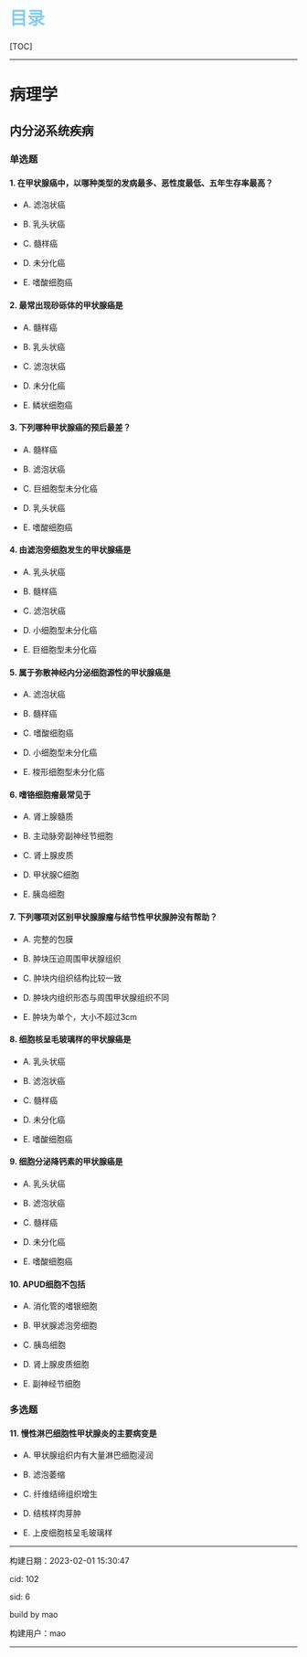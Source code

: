 
<h1 style="font-size:2.2em;color:skyblue;text-align:left">目录</h1>

[TOC]

---






























# 病理学

## 内分泌系统疾病

### 单选题

#### 1. 在甲状腺癌中，以哪种类型的发病最多、恶性度最低、五年生存率最高？

* A. 滤泡状癌

* B. 乳头状癌

* C. 髓样癌

* D. 未分化癌

* E. 嗜酸细胞癌







#### 2. 最常出现砂砾体的甲状腺癌是

* A. 髓样癌

* B. 乳头状癌

* C. 滤泡状癌

* D. 未分化癌

* E. 鳞状细胞癌







#### 3. 下列哪种甲状腺癌的预后最差？

* A. 髓样癌

* B. 滤泡状癌

* C. 巨细胞型未分化癌

* D. 乳头状癌

* E. 嗜酸细胞癌







#### 4. 由滤泡旁细胞发生的甲状腺癌是

* A. 乳头状癌

* B. 髓样癌

* C. 滤泡状癌

* D. 小细胞型未分化癌

* E. 巨细胞型未分化癌







#### 5. 属于弥散神经内分泌细胞源性的甲状腺癌是

* A. 滤泡状癌

* B. 髓样癌

* C. 嗜酸细胞癌

* D. 小细胞型未分化癌

* E. 梭形细胞型未分化癌







#### 6. 嗜铬细胞瘤最常见于

* A. 肾上腺髓质

* B. 主动脉旁副神经节细胞

* C. 肾上腺皮质

* D. 甲状腺C细胞

* E. 胰岛细胞







#### 7. 下列哪项对区别甲状腺腺瘤与结节性甲状腺肿没有帮助？

* A. 完整的包膜

* B. 肿块压迫周围甲状腺组织

* C. 肿块内组织结构比较一致

* D. 肿块内组织形态与周围甲状腺组织不同

* E. 肿块为单个，大小不超过3cm







#### 8. 细胞核呈毛玻璃样的甲状腺癌是

* A. 乳头状癌

* B. 滤泡状癌

* C. 髓样癌

* D. 未分化癌

* E. 嗜酸细胞癌







#### 9. 细胞分泌降钙素的甲状腺癌是

* A. 乳头状癌

* B. 滤泡状癌

* C. 髓样癌

* D. 未分化癌

* E. 嗜酸细胞癌







#### 10. APUD细胞不包括

* A. 消化管的嗜银细胞

* B. 甲状腺滤泡旁细胞

* C. 胰岛细胞

* D. 肾上腺皮质细胞

* E. 副神经节细胞











### 多选题

#### 11. 慢性淋巴细胞性甲状腺炎的主要病变是

* A. 甲状腺组织内有大量淋巴细胞浸润

* B. 滤泡萎缩

* C. 纤维结缔组织增生

* D. 结核样肉芽肿

* E. 上皮细胞核呈毛玻璃样

















---

构建日期：2023-02-01 15:30:47

cid: 102

sid: 6

build  by  mao

构建用户：mao

---